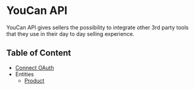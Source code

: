 # YouCan API

YouCan API gives sellers the possibility to integrate other 3rd party tools that they use in their day to day selling experience.

## Table of Content

- [Connect OAuth](oauth/index.md)
- Entities
  - [Product](entities/product.md)